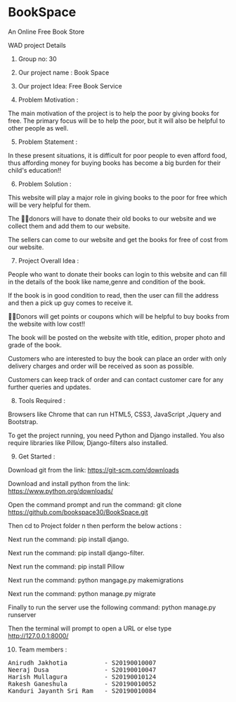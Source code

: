 # BookSpace

An Online Free Book Store

WAD project Details

1) Group no: 30

2) Our project name : Book Space
3) Our project Idea: Free Book Service

4) Problem Motivation :

The main motivation of the project is to help the poor by giving books for free. The primary focus will be to help the poor, but it will also be helpful to other people as well.


5) Problem Statement :

In these present situations, it is difficult for poor people to even afford food, thus affording money for buying books has become a big burden for their child's education!!


6) Problem Solution :

This website will play a major role in giving books to the poor for free which will be very helpful for them.

The  👨‍💻donors will have to donate their old books to our website and we collect them and add them to our website.

The sellers can come to our website and get the books for free of cost from our website.



7) Project Overall Idea :

People who want to donate their books can login to this website and can fill in the details of the book like name,genre and condition of the book.

If the book is in good condition to read, then the user can fill the address and then a pick up guy comes to receive it.

 👨‍💻Donors will get points or coupons which will be helpful to buy books from the website with low cost!!

The book will be posted on the website with title, edition, proper photo and grade of the book.

Customers who are interested to buy the book can place an order with only delivery charges and order will be received as soon as possible.

Customers can keep track of order and can contact customer care for any further queries and updates.


8) Tools Required :

Browsers like Chrome that can run HTML5, CSS3, JavaScript ,Jquery and Bootstrap.

To get the project running, you need Python and Django installed. You also require libraries like Pillow, Django-filters also installed.

9) Get Started :

Download git from the link: https://git-scm.com/downloads

Download and install python from the link: https://www.python.org/downloads/

Open the command prompt and run the command: git clone https://github.com/bookspace30/BookSpace.git

Then cd to Project folder n then perform the below actions :

Next run the command: pip install django.

Next run the command: pip install django-filter.

Next run the command: pip install Pillow

Next run the command: python mangage.py makemigrations

Next run the command: python manage.py migrate

Finally to run the server use the following command: python manage.py runserver

Then the terminal will prompt to open a URL or else type http://127.0.0.1:8000/

10) Team members :

<pre>
Anirudh Jakhotia          - S20190010007
Neeraj Dusa               - S20190010047
Harish Mullagura          - S20190010124
Rakesh Ganeshula          - S20190010052
Kanduri Jayanth Sri Ram   - S20190010084
</pre>
